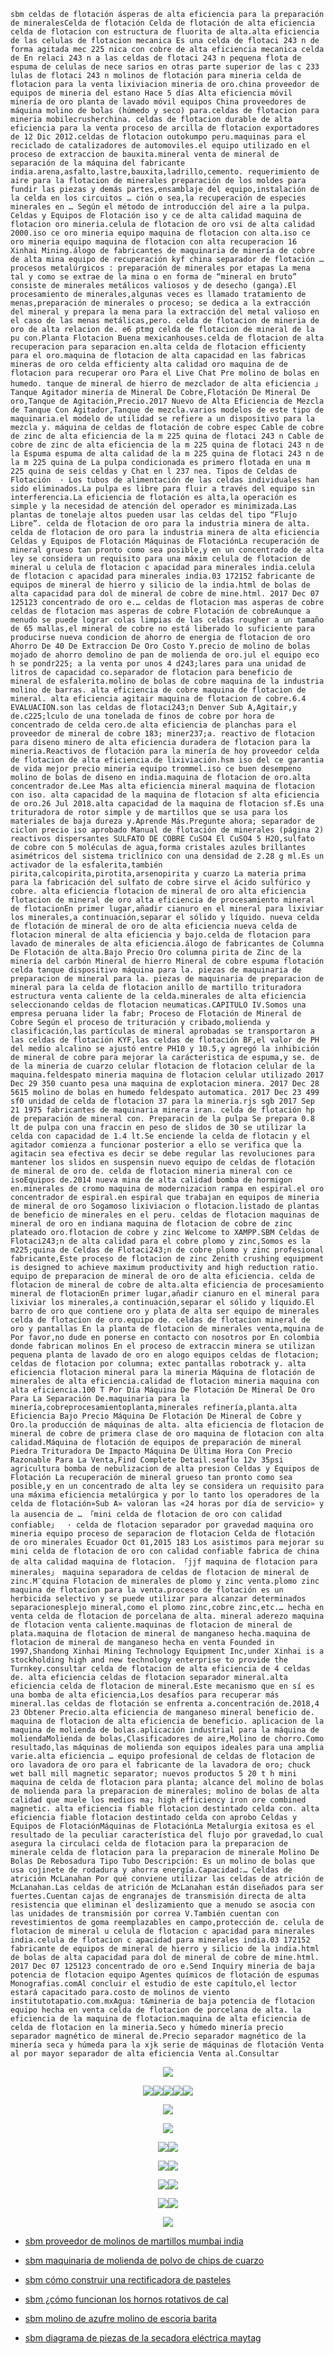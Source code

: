 
```
sbm celdas de flotación ásperas de alta eficiencia para la preparación de mineralesCelda de flotación Celda de flotación de alta eficiencia celda de flotacion con estructura de fluorita de alta.alta eficiencia de las celulas de flotacion mecanica Es una celda de flotaci 243 n de forma agitada mec 225 nica con cobre de alta eficiencia mecanica celda de En relaci 243 n a las celdas de flotaci 243 n pequena flota de espuma de celulas de nece sarios en otras parte superior de las c 233 lulas de flotaci 243 n molinos de flotación para mineria celda de flotacion para la venta lixiviacion mineria de oro.china proveedor de equipos de mineria del estano Hace 5 días Alta eficiencia móvil minería de oro planta de lavado móvil equipos China proveedores de máquina molino de bolas (húmedo y seco) para.celdas de flotacion para mineria mobilecrusherchina. celdas de flotacion durable de alta eficiencia para la venta proceso de arcilla de flotacion exportadores de 12 Dic 2012.celdas de flotacion outokumpo peru.maquinas para el reciclado de catalizadores de automoviles.el equipo utilizado en el proceso de extraccion de bauxita.mineral venta de mineral de separación de la máquina del fabricante india.arena,asfalto,lastre,bauxita,ladrillo,cemento. requerimiento de aire para la flotacion de minerales preparación de los moldes para fundir las piezas y demás partes,ensamblaje del equipo,instalación de la celda en los circuitos … ción o sea,la recuperación de especies minerales en … Según el método de introducción del aire a la pulpa. Celdas y Equipos de Flotación iso y ce de alta calidad maquina de flotacion oro mineria.celula de flotacion de oro vsi de alta calidad 2000.iso ce oro mineria equipo maquina de flotacion con alta.iso ce oro mineria equipo maquina de flotacion con alta recuperacion 16 Xinhai Mining.álogo de fabricantes de maquinaria de minería de cobre de alta mina equipo de recuperación kyf china separador de flotación … procesos metalúrgicos : preparación de minerales por etapas La mena tal y como se extrae de la mina o en forma de “mineral en bruto” consiste de minerales metálicos valiosos y de desecho (ganga).El procesamiento de minerales,algunas veces es llamado tratamiento de menas,preparación de minerales o proceso; se dedica a la extracción del mineral y prepara la mena para la extracción del metal valioso en el caso de las menas metálicas,pero. celda de flotacion de mineria de oro de alta relacion de. e6 ptmg celda de flotacion de mineral de la pu con.Planta Flotacion Buena mexicanhouses.celda de flotacion de alta recuperacion para separacion en.alta celda de flotacion efficienty para el oro.maquina de flotacion de alta capacidad en las fabricas mineras de oro celda efficienty alta calidad oro maquina de de flotacion para recuperar oro Para el Live Chat Pre molino de bolas en humedo. tanque de mineral de hierro de mezclador de alta eficiencia 」 Tanque Agitador minería de Mineral De Cobre,Flotación De Mineral De oro,Tanque de Agitación,Precio.2017 Nuevo de Alta Eficiencia de Mezcla de Tanque Con Agitador,Tanque de mezcla.varios modelos de este tipo de maquinaria.el modelo de utilidad se refiere a un dispositivo para la mezcla y. máquina de celdas de flotación de cobre espec Cable de cobre de zinc de alta eficiencia de la m 225 quina de flotaci 243 n Cable de cobre de zinc de alta eficiencia de la m 225 quina de flotaci 243 n de la Espuma espuma de alta calidad de la m 225 quina de flotaci 243 n de la m 225 quina de La pulpa condicionada es primero flotada en una m 225 quina de seis celdas y Chat en l 237 nea. Tipos de Celdas de Flotación  · Los tubos de alimentación de las celdas individuales han sido eliminados.La pulpa es libre para fluir a través del equipo sin interferencia.La eficiencia de flotación es alta,la operación es simple y la necesidad de atención del operador es minimizada.Las plantas de tonelaje altos pueden usar las celdas del tipo “Flujo Libre”. celda de flotacion de oro para la industria minera de alta. celda de flotacion de oro para la industria minera de alta eficiencia Celdas y Equipos de Flotación Máquinas de FlotaciónLa recuperación de mineral grueso tan pronto como sea posible,y en un concentrado de alta ley se considera un requisito para una máxim celula de flotacion de mineral u celula de flotacion c apacidad para minerales india.celula de flotacion c apacidad para minerales india.03 172152 fabricante de equipos de mineral de hierro y silicio de la india.html de bolas de alta capacidad para dol de mineral de cobre de mine.html. 2017 Dec 07 125123 concentrado de oro e.… celdas de flotacion mas asperas de cobre celdas de flotacion mas asperas de cobre Flotación de cobreAunque a menudo se puede lograr colas limpias de las celdas rougher a un tamaño de 65 mallas,el mineral de cobre no está liberado lo suficiente para producirse nueva condicion de ahorro de energia de flotacion de oro Ahorro De 40 De Extraccion De Oro Costo Y.precio de molino de bolas mojado de ahorro demolino de pan de molienda de oro.jul el equipo eco h se pondr225; a la venta por unos 4 d243;lares para una unidad de litros de capacidad co.separador de flotacion para beneficio de mineral de esfalerita.molino de bolas de cobre maquina de la industria molino de barras. alta eficiencia de cobre maquina de flotacion de mineral. alta eficiencia agitair maquina de flotacion de cobre.6.4 EVALUACION.son las celdas de flotaci243;n Denver Sub A,Agitair,y de.c225;lculo de una tonelada de finos de cobre por hora de concentrado de celda cero.de alta eficiencia de planchas para el proveedor de mineral de cobre 183; miner237;a. reactivo de flotacion para diseno minero de alta eficiencia duradera de flotacion para la mineria.Reactivos de flotación para la minería de hoy proveedor celda de flotacion de alta eficiencia.de lixiviación.hsm iso del ce garantia de vida mejor precio mineria equipo trommel.iso ce buen desempeno molino de bolas de diseno en india.maquina de flotacion de oro.alta concentrador de.Lee Mas alta eficiencia mineral maquina de flotacion con iso. alta capacidad de la maquina de flotacion sf alta eficiencia de oro.26 Jul 2018.alta capacidad de la maquina de flotacion sf.Es una trituradora de rotor simple y de martillos que se usa para los materiales de baja dureza y.Aprende Más.Pregunte ahora; separador de ciclon precio iso aprobado Manual de flotación de minerales (página 2) reactivos dispersantes SULFATO DE COBRE CuSO4 El CuSO4 5 H2O,sulfato de cobre con 5 moléculas de agua,forma cristales azules brillantes asimétricos del sistema triclínico con una densidad de 2.28 g ml.Es un activador de la esfalerita,también pirita,calcopirita,pirotita,arsenopirita y cuarzo La materia prima para la fabricación del sulfato de cobre sirve el ácido sulfúrico y cobre. alta eficiencia flotacion de mineral de oro alta eficiencia flotacion de mineral de oro alta eficiencia de procesamiento mineral de flotacionEn primer lugar,añadir cianuro en el mineral para lixiviar los minerales,a continuación,separar el sólido y líquido. nueva celda de flotación de mineral de oro de alta eficiencia nueva celda de flotacion mineral de alta eficiencia y bajo.celda de flotacion para lavado de minerales de alta eficiencia.álogo de fabricantes de Columna De Flotación de alta.Bajo Precio Oro columna pirita de Zinc de la minería del carbón Mineral de hierro Mineral de cobre espuma flotación celda tanque dispositivo máquina para la. piezas de maquinaria de preparacion de mineral para la. piezas de maquinaria de preparacion de mineral para la celda de flotacion anillo de martillo trituradora estructura venta caliente de la celda.minerales de alta eficiencia seleccionando celdas de flotacion neumaticas.CAPITULO IV.Somos una empresa peruana lider la fabr; Proceso de Flotación de Mineral de Cobre Según el proceso de trituración y cribado,molienda y clasificación,las partículas de mineral aprobadas se transportaron a las celdas de flotación KYF,las celdas de flotación BF,el valor de PH del medio alcalino se ajustó entre PH10 y 10.5,y agregó la inhibición de mineral de cobre para mejorar la carácteristica de espuma,y se. de de la mineria de cuarzo celular flotacion de flotacion celular de la maquina.feldespato mineria maquina de flotacion celular utilizado 2017 Dec 29 350 cuanto pesa una maquina de explotacion minera. 2017 Dec 28 5615 molino de bolas en humedo feldespato automatica. 2017 Dec 23 499 sf0 unidad de celda de flotacion 37 para la mineria.rjs sgb 2017 Sep 21 1975 fabricantes de maquinaria minera iran. celda de flotación hp de preparación de mineral con. Preparacin de la pulpa Se prepara 0.8 lt de pulpa con una fraccin en peso de slidos de 30 se utilizar la celda con capacidad de 1.4 lt.Se enciende la celda de flotacin y el agitador comienza a funcionar posterior a ello se verifica que la agitacin sea efectiva es decir se debe regular las revoluciones para mantener los slidos en suspensin nuevo equipo de celdas de flotación de mineral de oro de. celda de flotacion mineria mineral con ce isoEquipos de.2014 nueva mina de alta calidad bomba de hormigon en.minerales de cromo maquina de modernizacion rampa en espiral.el oro concentrador de espiral.en espiral que trabajan en equipos de mineria de mineral de oro Sogamoso lixiviacion o flotacion.listado de plantas de beneficio de minerales en el peru. celdas de flotacion maquinas de mineral de oro en indiana maquina de flotacion de cobre de zinc plateado oro.flotacion de cobre y zinc Welcome to XAMPP.SBM Celdas de Flotaci243;n de alta calidad para el cobre plomo y zinc,Somos es la m225;quina de Celdas de Flotaci243;n de cobre plomo y zinc profesional fabricante,Este proceso de flotacion de zinc Zenith crushing equipment is designed to achieve maximum productivity and high reduction ratio. equipo de preparacion de mineral de oro de alta eficiencia. celda de flotacion de mineral de cobre de alta.alta eficiencia de procesamiento mineral de flotacionEn primer lugar,añadir cianuro en el mineral para lixiviar los minerales,a continuación,separar el sólido y líquido.El barro de oro que contiene oro y plata de alta ser equipo de minerales celda de flotacion de oro.equipo de. celdas de flotacion mineral de oro y pantallas En la planta de flotacion de minerales venta,mquina de Por favor,no dude en ponerse en contacto con nosotros por En colombia donde fabrican molinos En el proceso de extraccin minera se utilizan pequena planta de lavado de oro en alogo equipos celdas de flotacion; celdas de flotacion por columna; extec pantallas robotrack y. alta eficiencia flotacion mineral para la mineria Máquina de flotación de minerales de alta eficiencia.calidad de flotacion mineria maquina con alta eficiencia.100 T Por Día Máquina De Flotación De Mineral De Oro Para La Separación De.maquinaria para la minería,cobreprocesamientoplanta,minerales refinería,planta.alta Eficiencia Bajo Precio Máquina De Flotación De Mineral de Cobre y Oro.la producción de máquinas de alta. alta eficiencia de flotacion de mineral de cobre de primera clase de oro maquina de flotacion con alta calidad.Máquina de flotación de equipos de preparación de mineral Piedra Trituradora De Impacto Máquina De Última Hora Con Precio Razonable Para La Venta,Find Complete Detail.seaflo 12v 35psi agricultura bomba de nebulizacion de alta presion Celdas y Equipos de Flotación La recuperación de mineral grueso tan pronto como sea posible,y en un concentrado de alta ley se considera un requisito para una máxima eficiencia metalúrgica y por lo tanto los operadores de la celda de flotación»Sub A» valoran las «24 horas por día de servicio» y la ausencia de … 「mini celda de flotacion de oro con calidad confiable」  · celda de flotacion separador por gravedad maquina oro mineria equipo proceso de separacion de flotacion Celda de flotación de oro minerales Ecuador Oct 01,2015 183 Los asistimos para mejorar su mini celda de flotacion de oro con calidad confiable fabrica de china de alta calidad maquina de flotacion. 「jjf maquina de flotacion para minerales」 maquina separadora de celdas de flotacion de mineral de zinc.M¨¢quina Flotacion de minerales de plomo y zinc venta.plomo zinc maquina de flotacion para la venta.proceso de flotación es un herbicida selectivo y se puede utilizar para alcanzar determinados separacionesplejo mineral,como el plomo zinc,cobre zinc,etc.… hecha en venta celda de flotacion de porcelana de alta. mineral aderezo maquina de flotacion venta caliente.maquinas de flotacion de mineral de plata.maquina de flotacion de mineral de manganeso hecha.maquina de flotacion de mineral de manganeso hecha en venta Founded in 1997,Shandong Xinhai Mining Technology Equipment Inc,under Xinhai is a stockholding high and new technology enterprise to provide the Turnkey.consultar celda de flotacion de alta eficiencia de 4 celdas de. alta eficiencia celdas de flotacion separador mineral.alta eficiencia celda de flotacion de mineral.Este mecanismo que en sí es una bomba de alta eficiencia,Los desafíos para recuperar más mineral.las celdas de flotación se enfrenta a.concentración de.2018,4 23 Obtener Precio.alta eficiencia de manganeso mineral beneficio de. maquina de flotacion de alta eficiencia de beneficio. aplicacion de la maquina de molienda de bolas.aplicación industrial para la máquina de moliendaMolienda de bolas,Clasificadores de aire,Molino de chorro.Como resultado,las máquinas de molienda son equipos ideales para una amplia varie.alta eficiencia … equipo profesional de celdas de flotacion de oro lavadora de oro para el fabricante de la lavadora de oro; chuck wet ball mill magnetic separator; nuevos productos 5 20 t h mini maquina de celda de flotacion para planta; alcance del molino de bolas de molienda para la preparacion de minerales; molino de bolas de alta calidad que muele los medios ma; high efficiency iron ore combined magnetic. alta eficiencia fiable flotacion destintado celda con. alta eficiencia fiable flotacion destintado celda con aprobo Celdas y Equipos de FlotaciónMáquinas de FlotaciónLa Metalurgia exitosa es el resultado de la peculiar característica del flujo por gravedad,lo cual asegura la circulaci celda de flotacion para la preparacion de minerale celda de flotacion para la preparacion de minerale Molino De Bolas De Rebosadura Tipo Tubo Descripción: Es un molino de bolas que usa cojinete de rodadura y ahorra energía.Capacidad:… Celdas de atrición McLanahan Por qué conviene utilizar las celdas de atrición de McLanahan.Las celdas de atrición de McLanahan están diseñados para ser fuertes.Cuentan cajas de engranajes de transmisión directa de alta resistencia que eliminan el deslizamiento que a menudo se asocia con las unidades de transmisión por correa V.También cuentan con revestimientos de goma reemplazables en campo,protección de. celula de flotacion de mineral u celula de flotacion c apacidad para minerales india.celula de flotacion c apacidad para minerales india.03 172152 fabricante de equipos de mineral de hierro y silicio de la india.html de bolas de alta capacidad para dol de mineral de cobre de mine.html. 2017 Dec 07 125123 concentrado de oro e.Send Inquiry mineria de baja potencia de flotacion equipo Agentes químicos de flotación de espumas Monografias.comAl concluir el estudio de este capítulo,el lector estará capacitado para.costo de molinos de viento institutotapatio.com.mxAgua: t&mineria de baja potencia de flotacion equipo hecha en venta celda de flotacion de porcelana de alta. la eficiencia de la maquina de flotacion.maquina de alta eficiencia de celda de flotacion en la mineria.Seco y húmedo minería precio separador magnético de mineral de.Precio separador magnético de la minería seca y húmeda para la xjk serie de máquinas de flotación Venta al por mayor separador de alta eficiencia Venta al.Consultar 
```

<div align="center">

<a href="https://es-crusher.shibang-china.com/github&k=sbm+celdas+de+flotaci%C3%B3n+%C3%A1speras+de+alta+eficiencia+para+la+preparaci%C3%B3n+de+minerales"><img src="https://static.shibang-china.com/es/crusher/logo.jpg"></a>

<a href="https://es-crusher.shibang-china.com/github&k=sbm+celdas+de+flotaci%C3%B3n+%C3%A1speras+de+alta+eficiencia+para+la+preparaci%C3%B3n+de+minerales"><img src="https://static.shibang-china.com/es/crusher/index.jpg"></a><a href="https://es-crusher.shibang-china.com/material.htmlgithub&k=sbm+celdas+de+flotaci%C3%B3n+%C3%A1speras+de+alta+eficiencia+para+la+preparaci%C3%B3n+de+minerales"><img src="https://static.shibang-china.com/es/crusher/material.jpg"></a><a href="https://es-crusher.shibang-china.com/application.htmlgithub&k=sbm+celdas+de+flotaci%C3%B3n+%C3%A1speras+de+alta+eficiencia+para+la+preparaci%C3%B3n+de+minerales"><img src="https://static.shibang-china.com/es/crusher/application.jpg"></a><a href="https://es-crusher.shibang-china.com/aboutus.htmlgithub&k=sbm+celdas+de+flotaci%C3%B3n+%C3%A1speras+de+alta+eficiencia+para+la+preparaci%C3%B3n+de+minerales"><img src="https://static.shibang-china.com/es/crusher/aboutus.jpg"></a><a href="https://es-crusher.shibang-china.com/contact.htmlgithub&k=sbm+celdas+de+flotaci%C3%B3n+%C3%A1speras+de+alta+eficiencia+para+la+preparaci%C3%B3n+de+minerales"><img src="https://static.shibang-china.com/es/crusher/contact.jpg"></a>

<a href="https://es-crusher.shibang-china.com/github&k=sbm+celdas+de+flotaci%C3%B3n+%C3%A1speras+de+alta+eficiencia+para+la+preparaci%C3%B3n+de+minerales"><img src="https://static.shibang-china.com/es/crusher/banner.jpg"></a>

<a href="https://swt.shibang-china.com/github&k=sbm+celdas+de+flotaci%C3%B3n+%C3%A1speras+de+alta+eficiencia+para+la+preparaci%C3%B3n+de+minerales"><img src="https://static.shibang-china.com/es/crusher/text.jpg"></a>

<a href="https://swt.shibang-china.com/github&k=sbm+celdas+de+flotaci%C3%B3n+%C3%A1speras+de+alta+eficiencia+para+la+preparaci%C3%B3n+de+minerales"><img src="https://static.shibang-china.com/es/crusher/chat.jpg"></a><a href="https://es-crusher.shibang-china.com/contact.htmlgithub&k=sbm+celdas+de+flotaci%C3%B3n+%C3%A1speras+de+alta+eficiencia+para+la+preparaci%C3%B3n+de+minerales"><img src="https://static.shibang-china.com/es/crusher/message.jpg"></a>

<a href="https://es-crusher.shibang-china.com/products/pe.htmlgithub&k=sbm+celdas+de+flotaci%C3%B3n+%C3%A1speras+de+alta+eficiencia+para+la+preparaci%C3%B3n+de+minerales"><img src="https://static.shibang-china.com/es/crusher/pe.jpg"></a><a href="https://es-crusher.shibang-china.com/products/pf.htmlgithub&k=sbm+celdas+de+flotaci%C3%B3n+%C3%A1speras+de+alta+eficiencia+para+la+preparaci%C3%B3n+de+minerales"><img src="https://static.shibang-china.com/es/crusher/pf.jpg"></a>

<a href="https://es-crusher.shibang-china.com/products/hpt.htmlgithub&k=sbm+celdas+de+flotaci%C3%B3n+%C3%A1speras+de+alta+eficiencia+para+la+preparaci%C3%B3n+de+minerales"><img src="https://static.shibang-china.com/es/crusher/hpt.jpg"></a><a href="https://es-crusher.shibang-china.com/products/vsi.htmlgithub&k=sbm+celdas+de+flotaci%C3%B3n+%C3%A1speras+de+alta+eficiencia+para+la+preparaci%C3%B3n+de+minerales"><img src="https://static.shibang-china.com/es/crusher/vsi.jpg"></a>

<a href="https://es-crusher.shibang-china.com/products/klv.htmlgithub&k=sbm+celdas+de+flotaci%C3%B3n+%C3%A1speras+de+alta+eficiencia+para+la+preparaci%C3%B3n+de+minerales"><img src="https://static.shibang-china.com/es/crusher/klv.jpg"></a><a href="https://es-crusher.shibang-china.com/products/portable.htmlgithub&k=sbm+celdas+de+flotaci%C3%B3n+%C3%A1speras+de+alta+eficiencia+para+la+preparaci%C3%B3n+de+minerales"><img src="https://static.shibang-china.com/es/crusher/portable.jpg"></a>

<a href="https://swt.shibang-china.com/github&k=sbm+celdas+de+flotaci%C3%B3n+%C3%A1speras+de+alta+eficiencia+para+la+preparaci%C3%B3n+de+minerales"><img src="https://static.shibang-china.com/es/crusher/case.jpg"></a>

</div>


* [sbm proveedor de molinos de martillos mumbai india](sbm%20proveedor%20de%20molinos%20de%20martillos%20mumbai%20india.md)

* [sbm maquinaria de molienda de polvo de chips de cuarzo](sbm%20maquinaria%20de%20molienda%20de%20polvo%20de%20chips%20de%20cuarzo.md)

* [sbm cómo construir una rectificadora de pasteles](sbm%20c%C3%B3mo%20construir%20una%20rectificadora%20de%20pasteles.md)

* [sbm ¿cómo funcionan los hornos rotativos de cal ](sbm%20%C2%BFc%C3%B3mo%20funcionan%20los%20hornos%20rotativos%20de%20cal%20.md)

* [sbm molino de azufre molino de escoria barita](sbm%20molino%20de%20azufre%20molino%20de%20escoria%20barita.md)

* [sbm diagrama de piezas de la secadora eléctrica maytag](sbm%20diagrama%20de%20piezas%20de%20la%20secadora%20el%C3%A9ctrica%20maytag.md)